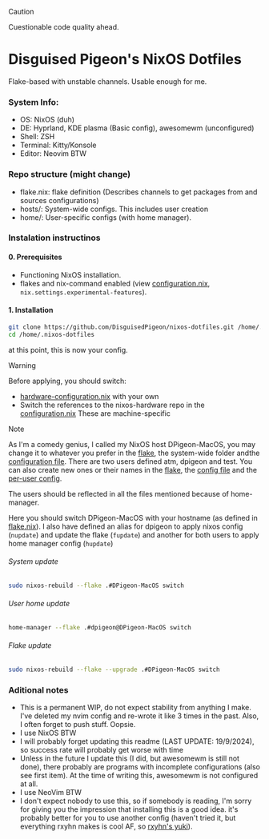 > [!CAUTION]
> Cuestionable code quality ahead.

# Disguised Pigeon's NixOS Dotfiles
Flake-based with unstable channels. Usable enough for me.

### System Info:
- OS: NixOS (duh)
- DE: Hyprland, KDE plasma (Basic config), awesomewm (unconfigured)
- Shell: ZSH
- Terminal: Kitty/Konsole
- Editor: Neovim BTW

### Repo structure (might change)
- flake.nix: flake definition (Describes channels to get packages from and sources configurations)
- hosts/: System-wide configs. This includes user creation
- home/: User-specific configs (with home manager).

### Instalation instructinos
#### 0. Prerequisites
 - Functioning NixOS installation.
 - flakes and nix-command enabled (view [configuration.nix](./hosts/DPigeon-MacOS/configuration.nix#L36), `nix.settings.experimental-features`).

#### 1. Installation
```sh
git clone https://github.com/DisguisedPigeon/nixos-dotfiles.git /home/.nixos-dotfiles #This is where I store it.
cd /home/.nixos-dotfiles
```
at this point, this is now your config.

> [!WARNING]
> Before applying, you should switch:
> - [hardware-configuration.nix](./hosts/DPigeon-MacOS/hardware-configuration.nix) with your own 
> - Switch the references to the nixos-hardware repo in the [configuration.nix](./hosts/DPigeon/configuration.nix)
> These are machine-specific

> [!NOTE]
> As I'm a comedy genius, I called my NixOS host DPigeon-MacOS, you may change it to whatever you prefer in the [flake](flake.nix), the system-wide folder andthe [configuration file](./hosts/DPigeon-MacOS/configuration.nix#L27).
> There are two users defined atm, dpigeon and test. You can also create new ones or their names in the [flake](flake.nix), the [config file](./hosts/DPigeon-MacOS/configuration.nix) and the [per-user config](home/dpigeon/home.nix).
>
> The users should be reflected in all the files mentioned because of home-manager.

Here you should switch DPigeon-MacOS with your hostname (as defined in [flake.nix](flake.nix)). I also have defined an alias for dpigeon to apply nixos config (`nupdate`) and update the flake (`fupdate`) and another for both users to apply home manager config (`hupdate`)

###### System update
```sh
sudo nixos-rebuild --flake .#DPigeon-MacOS switch
```
###### User home update
```sh
home-manager --flake .#dpigeon@DPigeon-MacOS switch
```

###### Flake update
```sh
sudo nixos-rebuild --flake --upgrade .#DPigeon-MacOS switch
```

### Aditional notes
- This is a permanent WIP, do not expect stability from anything I make. I've deleted my nvim config and re-wrote it like 3 times in the past. Also, I often forget to push stuff. Oopsie.
- I use NixOS BTW
- I will probably forget updating this readme (LAST UPDATE: 19/9/2024), so success rate will probably get worse with time
- Unless in the future I update this (I did, but awesomewm is still not done), there probably are programs with incomplete configurations (also see first item). At the time of writing this, awesomewm is not configured at all.
- I use NeoVim BTW
- I don't expect nobody to use this, so if somebody is reading, I'm sorry for giving you the impression that installing this is a good idea. it's probably better for you to use another config (haven't tried it, but everything rxyhn makes is cool AF, so [rxyhn's yuki](https://github.com/rxyhn/yuki)).
